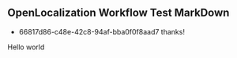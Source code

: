## OpenLocalization Workflow Test MarkDown
* 66817d86-c48e-42c8-94af-bba0f0f8aad7 
thanks!

Hello world